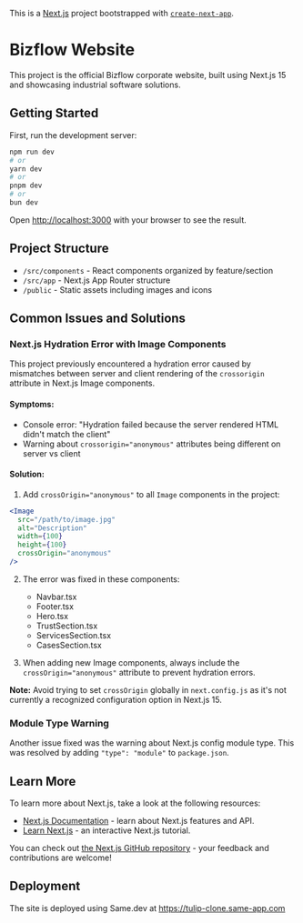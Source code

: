 This is a [Next.js](https://nextjs.org) project bootstrapped with [`create-next-app`](https://nextjs.org/docs/app/api-reference/cli/create-next-app).

# Bizflow Website

This project is the official Bizflow corporate website, built using Next.js 15 and showcasing industrial software solutions.

## Getting Started

First, run the development server:

```bash
npm run dev
# or
yarn dev
# or
pnpm dev
# or
bun dev
```

Open [http://localhost:3000](http://localhost:3000) with your browser to see the result.

## Project Structure

- `/src/components` - React components organized by feature/section
- `/src/app` - Next.js App Router structure
- `/public` - Static assets including images and icons

## Common Issues and Solutions

### Next.js Hydration Error with Image Components

This project previously encountered a hydration error caused by mismatches between server and client rendering of the `crossorigin` attribute in Next.js Image components.

#### Symptoms:
- Console error: "Hydration failed because the server rendered HTML didn't match the client"
- Warning about `crossorigin="anonymous"` attributes being different on server vs client

#### Solution:
1. Add `crossOrigin="anonymous"` to all `Image` components in the project:

```jsx
<Image
  src="/path/to/image.jpg"
  alt="Description"
  width={100}
  height={100}
  crossOrigin="anonymous"
/>
```

2. The error was fixed in these components:
   - Navbar.tsx
   - Footer.tsx
   - Hero.tsx
   - TrustSection.tsx
   - ServicesSection.tsx
   - CasesSection.tsx

3. When adding new Image components, always include the `crossOrigin="anonymous"` attribute to prevent hydration errors.

**Note:** Avoid trying to set `crossOrigin` globally in `next.config.js` as it's not currently a recognized configuration option in Next.js 15.

### Module Type Warning

Another issue fixed was the warning about Next.js config module type. This was resolved by adding `"type": "module"` to `package.json`.

## Learn More

To learn more about Next.js, take a look at the following resources:

- [Next.js Documentation](https://nextjs.org/docs) - learn about Next.js features and API.
- [Learn Next.js](https://nextjs.org/learn) - an interactive Next.js tutorial.

You can check out [the Next.js GitHub repository](https://github.com/vercel/next.js) - your feedback and contributions are welcome!

## Deployment

The site is deployed using Same.dev at https://tulip-clone.same-app.com
